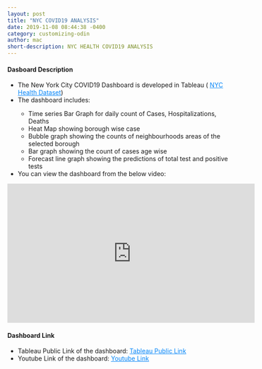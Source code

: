 ```yaml
---
layout: post
title: "NYC COVID19 ANALYSIS"
date: 2019-11-08 08:44:38 -0400
category: customizing-odin
author: mac
short-description: NYC HEALTH COVID19 ANALYSIS
---
```



<h4>Dasboard Description</h4>
<ul>
<li>The New York City COVID19 Dashboard is developed in Tableau ( <a href="https://github.com/nychealth/coronavirus-data" target="_blank" style="color:#0385F9"><u>NYC Health Dataset</u></a>)</li>
<li>The dashboard includes:</li>
   <ul>
	<li>Time series Bar Graph for daily count of Cases, Hospitalizations, Deaths </li>
	<li>Heat Map showing borough wise case</li>
	<li>Bubble graph showing the counts of neighbourhoods areas of the selected borough</li>
	<li>Bar graph showing the count of cases age wise </li>
	<li>Forecast line graph showing the predictions of total test and positive tests</li>
   </ul>
<li>You can view the dashboard from the below video:</li>

</ul>
<iframe width="560" height="315" src="https://www.youtube.com/embed/GWYxA948Zys" frameborder="0" allow="accelerometer; autoplay; encrypted-media; gyroscope; picture-in-picture" allowfullscreen></iframe>

<h4>Dashboard Link</h4>
<ul>
<li>Tableau Public Link of the dashboard: <a href="https://public.tableau.com/profile/chigz#!/vizhome/NYCCovid-19_ChiragShah/Main" target="_blank" style="color:#0385F9"><u>Tableau Public Link</u></a></li>
<li>Youtube Link of the dashboard: <a href="https://www.youtube.com/watch?v=GWYxA948Zys" target="_blank" style="color:#0385F9"><u>Youtube Link</u></a></li>
</ul>


